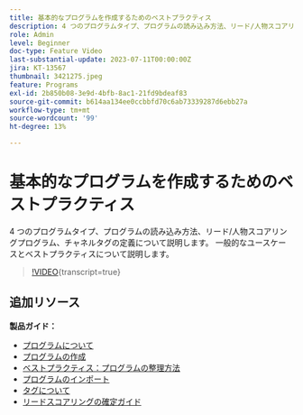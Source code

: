 ```yaml
---
title: 基本的なプログラムを作成するためのベストプラクティス
description: 4 つのプログラムタイプ、プログラムの読み込み方法、リード/人物スコアリングプログラム、チャネルタグの定義について説明します。 一般的なユースケースとベストプラクティスについて説明します。
role: Admin
level: Beginner
doc-type: Feature Video
last-substantial-update: 2023-07-11T00:00:00Z
jira: KT-13567
thumbnail: 3421275.jpeg
feature: Programs
exl-id: 2b850b08-3e9d-4bfb-8ac1-21fd9bdeaf83
source-git-commit: b614aa134ee0ccbbfd70c6ab73339287d6ebb27a
workflow-type: tm+mt
source-wordcount: '99'
ht-degree: 13%

---
```


# 基本的なプログラムを作成するためのベストプラクティス

4 つのプログラムタイプ、プログラムの読み込み方法、リード/人物スコアリングプログラム、チャネルタグの定義について説明します。 一般的なユースケースとベストプラクティスについて説明します。

>[!VIDEO](https://video.tv.adobe.com/v/3421275/?learn=on){transcript=true}

## 追加リソース

**製品ガイド：**

* [プログラムについて](https://experienceleague.adobe.com/docs/marketo/using/product-docs/core-marketo-concepts/programs/creating-programs/understanding-programs.html)
* [プログラムの作成](https://experienceleague.adobe.com/docs/marketo/using/product-docs/core-marketo-concepts/programs/creating-programs/create-a-program.html)
* [ ベストプラクティス：プログラムの整理方法 ](https://experienceleague.adobe.com/docs/marketo/using/product-docs/core-marketo-concepts/programs/working-with-programs/best-practice-how-to-organize-your-programs.html?lang=ja)
* [ プログラムのインポート ](https://experienceleague.adobe.com/docs/marketo/using/product-docs/core-marketo-concepts/programs/working-with-programs/import-a-program.html?lang=ja)
* [タグについて](https://experienceleague.adobe.com/docs/marketo/using/product-docs/core-marketo-concepts/programs/working-with-programs/understanding-tags.html)
* [ リードスコアリングの確定ガイド ](https://business.adobe.com/resources/guides/lead-scoring.html)
